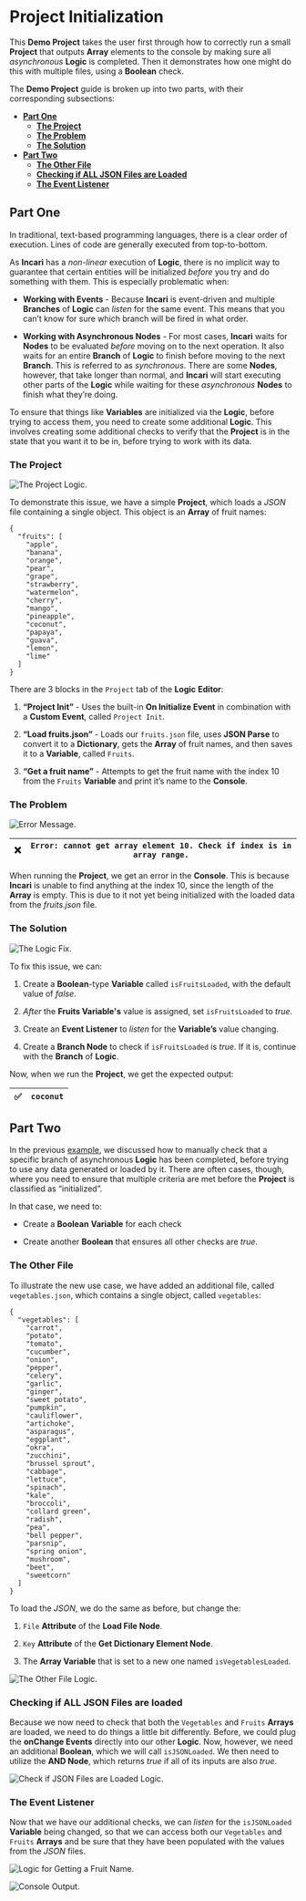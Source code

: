 # Project Initialization

This **Demo Project** takes the user first through how to correctly run a small **Project** that outputs **Array** elements to the console by making sure all *asynchronous* **Logic** is completed. Then it demonstrates how one might do this with multiple files, using a **Boolean** check.

The **Demo Project** guide is broken up into two parts, with their corresponding subsections:

* [**Part One**](project-initialization.md#part-one)
  * [**The Project**](project-initialization.md#the-project)
  * [**The Problem**](project-initialization.md#the-problem)
  * [**The Solution**](project-initialization.md#the-solution)
* [**Part Two**](project-initialization.md#part-two)
  * [**The Other File**](project-initialization.md#the-other-file)
  * [**Checking if ALL JSON Files are Loaded**](project-initialization.md#checking-if-all-json-files-are-loaded)
  * [**The Event Listener**](project-initialization.md#the-event-listener)

## Part One

In traditional, text-based programming languages, there is a clear order of execution. Lines of code are generally executed from top-to-bottom.

As **Incari** has a *non-linear* execution of **Logic**, there is no implicit way to guarantee that certain entities will be initialized *before* you try and do something with them. This is especially problematic when:

* **Working with Events** - Because **Incari** is event-driven and multiple **Branches** of **Logic** can *listen* for the same event. This means that you can’t know for sure which branch will be fired in what order.

* **Working with Asynchronous Nodes** - For most cases, **Incari** waits for **Nodes** to be evaluated *before* moving on to the next operation. It also waits for an entire **Branch** of **Logic** to finish before moving to the next **Branch**. This is referred to as *synchronous*. There are some **Nodes**, however, that take longer than normal, and **Incari** will start executing other parts of the **Logic** while waiting for these *asynchronous* **Nodes** to finish what they’re doing.

To ensure that things like **Variables** are initialized via the **Logic**, before trying to access them, you need to create some additional **Logic**. This involves creating some additional checks to verify that the **Project** is in the state that you want it to be in, before trying to work with its data.

### The Project

![The Project Logic.](../.gitbook/assets/theprojectimage1.png)

To demonstrate this issue, we have a simple **Project**, which loads a *JSON* file containing a single object. This object is an **Array** of fruit names:

```
{
  "fruits": [
    "apple",
    "banana",
    "orange",
    "pear",
    "grape",
    "strawberry",
    "watermelon",
    "cherry",
    "mango",
    "pineapple",
    "coconut",
    "papaya",
    "guava",
    "lemon",
    "lime"
  ]
}
```

There are 3 blocks in the `Project` tab of the **Logic** **Editor**:

1. **“Project Init”** - Uses the built-in **On Initialize Event** in combination with a **Custom Event**, called `Project Init`.

2. **“Load fruits.json”** - Loads our `fruits.json` file, uses **JSON Parse** to convert it to a **Dictionary**, gets the **Array** of fruit names, and then saves it to a **Variable**, called `Fruits`.

3. **“Get a fruit name”** - Attempts to get the fruit name with the index 10 from the `Fruits` **Variable** and print it’s name to the **Console**.

### The Problem

![Error Message.](../.gitbook/assets/theproblemimage1.png)

| :x: | `Error: cannot get array element 10. Check if index is in array range.` |
| --------- | -------------------- |

When running the **Project**, we get an error in the **Console**. This is because **Incari** is unable to find anything at the index 10, since the length of the **Array** is empty. This is due to it not yet being initialized with the loaded data from the *fruits.json* file.

### The Solution

![The Logic Fix.](../.gitbook/assets/thesolutionimage1.png)

To fix this issue, we can:

1. Create a **Boolean**-type **Variable** called `isFruitsLoaded`, with the default value of *false*.

2. *After* the **Fruits Variable's** value is assigned, set `isFruitsLoaded` to *true*.

3. Create an **Event Listener** to *listen* for the **Variable’s** value changing.

4. Create a **Branch Node** to check if `isFruitsLoaded` is *true*. If it is, continue with the **Branch** of **Logic**. 

Now, when we run the **Project**, we get the expected output:

| :white_check_mark: | `coconut` |
| --------- | -------------------- |


## Part Two

In the previous [example](project-initialization.md#part-one), we discussed how to manually check that a specific branch of asynchronous **Logic** has been completed, before trying to use any data generated or loaded by it. There are often cases, though, where you need to ensure that multiple criteria are met before the **Project** is classified as “initialized”.

In that case, we need to:

* Create a **Boolean** **Variable** for each check

* Create another **Boolean** that ensures all other checks are *true*.

### The Other File

To illustrate the new use case, we have added an additional file, called `vegetables.json`, which contains a single object, called `vegetables`:

```
{
  "vegetables": [
    "carrot",
    "potato",
    "tomato",
    "cucumber",
    "onion",
    "pepper",
    "celery",
    "garlic",
    "ginger",
    "sweet potato",
    "pumpkin",
    "cauliflower",
    "artichoke",
    "asparagus",
    "eggplant",
    "okra",
    "zucchini",
    "brussel sprout",
    "cabbage",
    "lettuce",
    "spinach",
    "kale",
    "broccoli",
    "collard green",
    "radish",
    "pea",
    "bell pepper",
    "parsnip",
    "spring onion",
    "mushroom",
    "beet",
    "sweetcorn"
  ]
}
```
To load the *JSON*, we do the same as before, but change the:

1. `File` **Attribute** of the **Load File Node**.

2. `Key` **Attribute** of the **Get Dictionary Element Node**.

3. The **Array Variable** that is set to a new one named `isVegetablesLoaded`.

![The Other File Logic.](../.gitbook/assets/theotherfileimage1.png)

### Checking if ALL JSON Files are loaded

Because we now need to check that both the `Vegetables` and `Fruits` **Arrays** are loaded, we need to do things a little bit differently. Before, we could plug the **onChange Events** directly into our other **Logic**. Now, however, we need an additional **Boolean**, which we will call `isJSONLoaded`. We then need to utilize the **AND Node**, which returns *true* if all of its inputs are also *true*.

![Check if JSON Files are Loaded Logic.](../.gitbook/assets/allfilesloadedimage1.png)

### The Event Listener

Now that we have our additional checks, we can *listen* for the `isJSONLoaded` **Variable** being changed, so that we can access both our `Vegetables` and `Fruits` **Arrays** and be sure that they have been populated with the values from the *JSON* files.

![Logic for Getting a Fruit Name.](../.gitbook/assets/theeventlistenerimage1.png)

![Console Output.](../.gitbook/assets/theeventlistenerimage2.png)